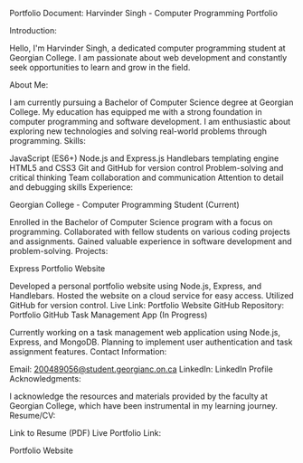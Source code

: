 Portfolio Document: Harvinder Singh - Computer Programming Portfolio

Introduction:

Hello, I'm Harvinder Singh, a dedicated computer programming student at Georgian College. I am passionate about web development and constantly seek opportunities to learn and grow in the field.

About Me:

I am currently pursuing a Bachelor of Computer Science degree at Georgian College.
My education has equipped me with a strong foundation in computer programming and software development.
I am enthusiastic about exploring new technologies and solving real-world problems through programming.
Skills:

JavaScript (ES6+)
Node.js and Express.js
Handlebars templating engine
HTML5 and CSS3
Git and GitHub for version control
Problem-solving and critical thinking
Team collaboration and communication
Attention to detail and debugging skills
Experience:

Georgian College - Computer Programming Student (Current)

Enrolled in the Bachelor of Computer Science program with a focus on programming.
Collaborated with fellow students on various coding projects and assignments.
Gained valuable experience in software development and problem-solving.
Projects:

Express Portfolio Website

Developed a personal portfolio website using Node.js, Express, and Handlebars.
Hosted the website on a cloud service for easy access.
Utilized GitHub for version control.
Live Link: Portfolio Website
GitHub Repository: Portfolio GitHub
Task Management App (In Progress)

Currently working on a task management web application using Node.js, Express, and MongoDB.
Planning to implement user authentication and task assignment features.
Contact Information:

Email: 200489056@student.georgianc.on.ca
LinkedIn: LinkedIn Profile
Acknowledgments:

I acknowledge the resources and materials provided by the faculty at Georgian College, which have been instrumental in my learning journey.
Resume/CV:

Link to Resume (PDF)
Live Portfolio Link:

Portfolio Website